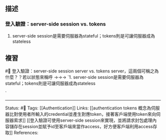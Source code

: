 ## 描述

### 登入驗證：server-side session vs. tokens

1. server-side session是需要伺服器為stateful；tokens則是可讓伺服器成為stateless


## 複習

#🧠 登入驗證：server-side session  server vs. tokens server，這兩個可稱之為什麼？？若以狀態來稱呼 ->->-> `1. server-side session是需要伺服器為stateful；tokens則是可讓伺服器成為stateless
<!--SR:!2023-04-19,69,250-->
`

---
Status: #🌱 
Tags:
[[Authentication]]
Links:
[[authentication tokens 概念為伺服器比對使用者所輸入的credential並產生對應token，接著客戶端使用token來向伺服器索求]]
[[登入驗證可使用server-side session來實現，並將請求封包處理內容儲存在session並賦予id至客戶端來當作access，好方便客戶端利用access存取]]
References: